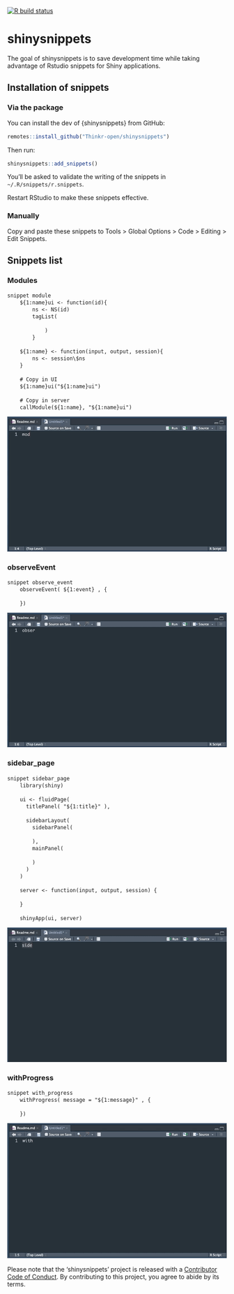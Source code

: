 
<!-- README.md is generated from README.Rmd. Please edit that file -->

<!-- badges: start -->

[![R build
status](https://github.com/ThinkR-open/shinysnippets/workflows/R-CMD-check/badge.svg)](https://github.com/ThinkR-open/shinysnippets/actions)
<!-- badges: end -->

# shinysnippets <img src="https://raw.githubusercontent.com/ThinkR-open/shinysnippets/master/reference/figures/thinkr-hex-shinysnippets.png" align="right" alt="" width="120" />

The goal of shinysnippets is to save development time while taking
advantage of Rstudio snippets for Shiny applications.

## Installation of snippets

### Via the package

You can install the dev of {shinysnippets} from GitHub:

``` r
remotes::install_github("Thinkr-open/shinysnippets")
```

Then run:

``` r
shinysnippets::add_snippets()
```

You’ll be asked to validate the writing of the snippets in
`~/.R/snippets/r.snippets`.

Restart RStudio to make these snippets effective.

### Manually

Copy and paste these snippets to Tools \> Global Options \> Code \>
Editing \> Edit Snippets.

## Snippets list

### Modules

    snippet module
        ${1:name}ui <- function(id){
            ns <- NS(id)
            tagList(
            
                )
            }
    
        ${1:name} <- function(input, output, session){
            ns <- session\$ns
        }
        
        # Copy in UI
        ${1:name}ui("${1:name}ui")
        
        # Copy in server
        callModule(${1:name}, "${1:name}ui")

![](reference/figures/module_snippet.gif)

### observeEvent

    snippet observe_event
        observeEvent( ${1:event} , {
        
        })

![](reference/figures/observeEvent_snippet.gif)

### sidebar\_page

    snippet sidebar_page
        library(shiny)
        
        ui <- fluidPage(
          titlePanel( "${1:title}" ), 
          
          sidebarLayout(
            sidebarPanel(
            
            ),
            mainPanel(
            
            )
          )
        )
        
        server <- function(input, output, session) {
          
        }
        
        shinyApp(ui, server)

![](reference/figures/sidebarpage.gif)

### withProgress

    snippet with_progress
        withProgress( message = "${1:message}" , {
        
        })

![](reference/figures/with_progress_snippet.gif)

Please note that the ‘shinysnippets’ project is released with a
[Contributor Code of Conduct](CODE_OF_CONDUCT.md). By contributing to
this project, you agree to abide by its terms.
